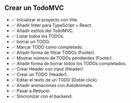 ## Crear un TodoMVC 

+ ✅ Inicializar el proyecto con Vite.
+ ✅ Añadir linter para TypeScript + React.
+ ✅ Añadir estilos del TodoMVC.
+ ✅ Listar todos los TODOs.
+ ✅ borrar un TODO.
+ ✅ Marcar TODO como completado.
+ ✅ Añadir forma de filtrar TODOs (Footer).
+ ✅ Mostrar número de TODOs pendientes (Footer).
+ ✅ Añadir forma de borrar todos los TODOs completados.
+ ✅ Crear Header con input (Header).
+ ✅ Crear un TODO (Header).
+ ✅ Editar el texto de un TODO (Doble click).
+ ✅ Añadir animaciones con AutoAnimate.
+ ✅ Pasar a Reducer.
+ ✅ Sincronizar con el backend.